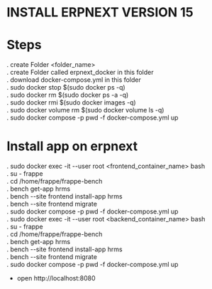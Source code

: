 # INSTALL ERPNEXT VERSION 15

# Steps
. create Folder <folder_name> <br/>
. create Folder called erpnext_docker in this folder <br/>
. download docker-compose.yml in this folder <br/>
. sudo docker stop $(sudo docker ps -q) <br/>
. sudo docker rm $(sudo docker ps -a -q) <br/>
. sudo docker rmi $(sudo docker images -q) <br/>
. sudo docker volume rm $(sudo docker volume ls -q) <br/> 
. sudo docker compose -p pwd -f docker-compose.yml up <br/>

# Install app on erpnext

. sudo docker exec -it --user root <frontend_container_name> bash <br/>
. su - frappe <br/>
. cd /home/frappe/frappe-bench <br/>
. bench get-app hrms <br/>
. bench --site frontend install-app hrms <br/>
. bench --site frontend migrate <br/>
. sudo docker compose -p pwd -f docker-compose.yml up <br/>
. sudo docker exec -it --user root <backend_container_name> bash <br/>
. su - frappe <br/>
. cd /home/frappe/frappe-bench <br/>
. bench get-app hrms <br/>
. bench --site frontend install-app hrms <br/>
. bench --site frontend migrate <br/>
. sudo docker compose -p pwd -f docker-compose.yml up <br/>

- open http://localhost:8080
